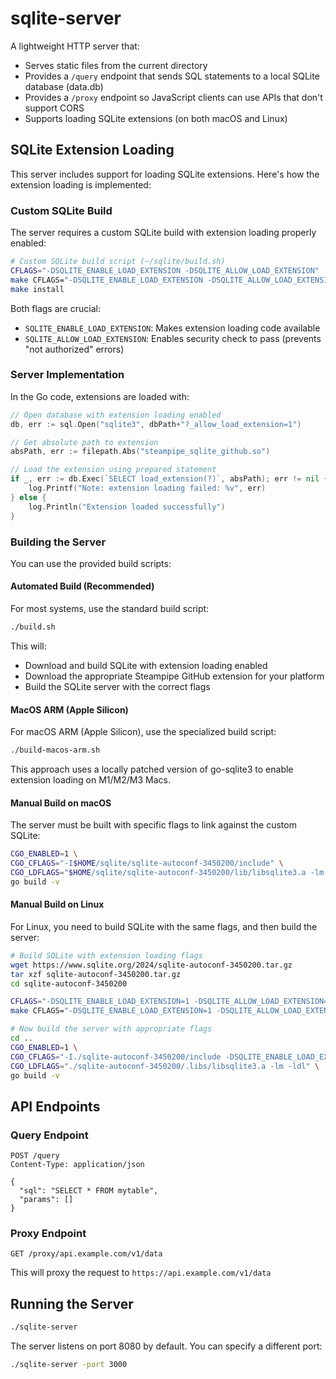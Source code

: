 # sqlite-server

A lightweight HTTP server that:

- Serves static files from the current directory
- Provides a `/query` endpoint that sends SQL statements to a local SQLite database (data.db)
- Provides a `/proxy` endpoint so JavaScript clients can use APIs that don't support CORS
- Supports loading SQLite extensions (on both macOS and Linux)

## SQLite Extension Loading

This server includes support for loading SQLite extensions. Here's how the extension loading is implemented:

### Custom SQLite Build

The server requires a custom SQLite build with extension loading properly enabled:

```bash
# Custom SQLite build script (~/sqlite/build.sh)
CFLAGS="-DSQLITE_ENABLE_LOAD_EXTENSION -DSQLITE_ALLOW_LOAD_EXTENSION" ./configure --prefix=$HOME/sqlite/sqlite-autoconf-3450200
make CFLAGS="-DSQLITE_ENABLE_LOAD_EXTENSION -DSQLITE_ALLOW_LOAD_EXTENSION" -j4
make install
```

Both flags are crucial:
- `SQLITE_ENABLE_LOAD_EXTENSION`: Makes extension loading code available
- `SQLITE_ALLOW_LOAD_EXTENSION`: Enables security check to pass (prevents "not authorized" errors)

### Server Implementation

In the Go code, extensions are loaded with:

```go
// Open database with extension loading enabled
db, err := sql.Open("sqlite3", dbPath+"?_allow_load_extension=1")

// Get absolute path to extension
absPath, err := filepath.Abs("steampipe_sqlite_github.so")

// Load the extension using prepared statement
if _, err := db.Exec(`SELECT load_extension(?)`, absPath); err != nil {
    log.Printf("Note: extension loading failed: %v", err)
} else {
    log.Println("Extension loaded successfully")
}
```

### Building the Server

You can use the provided build scripts:

#### Automated Build (Recommended)

For most systems, use the standard build script:

```bash
./build.sh
```

This will:
- Download and build SQLite with extension loading enabled
- Download the appropriate Steampipe GitHub extension for your platform
- Build the SQLite server with the correct flags

#### MacOS ARM (Apple Silicon)

For macOS ARM (Apple Silicon), use the specialized build script:

```bash
./build-macos-arm.sh
```

This approach uses a locally patched version of go-sqlite3 to enable extension loading on M1/M2/M3 Macs.

#### Manual Build on macOS

The server must be built with specific flags to link against the custom SQLite:

```bash
CGO_ENABLED=1 \
CGO_CFLAGS="-I$HOME/sqlite/sqlite-autoconf-3450200/include" \
CGO_LDFLAGS="$HOME/sqlite/sqlite-autoconf-3450200/lib/libsqlite3.a -lm -ldl" \
go build -v
```

#### Manual Build on Linux

For Linux, you need to build SQLite with the same flags, and then build the server:

```bash
# Build SQLite with extension loading flags
wget https://www.sqlite.org/2024/sqlite-autoconf-3450200.tar.gz
tar xzf sqlite-autoconf-3450200.tar.gz
cd sqlite-autoconf-3450200

CFLAGS="-DSQLITE_ENABLE_LOAD_EXTENSION=1 -DSQLITE_ALLOW_LOAD_EXTENSION=1" ./configure
make CFLAGS="-DSQLITE_ENABLE_LOAD_EXTENSION=1 -DSQLITE_ALLOW_LOAD_EXTENSION=1" -j4

# Now build the server with appropriate flags
cd ..
CGO_ENABLED=1 \
CGO_CFLAGS="-I./sqlite-autoconf-3450200/include -DSQLITE_ENABLE_LOAD_EXTENSION=1 -DSQLITE_ALLOW_LOAD_EXTENSION=1" \
CGO_LDFLAGS="./sqlite-autoconf-3450200/.libs/libsqlite3.a -lm -ldl" \
go build -v
```

## API Endpoints

### Query Endpoint

```
POST /query
Content-Type: application/json

{
  "sql": "SELECT * FROM mytable",
  "params": []
}
```

### Proxy Endpoint

```
GET /proxy/api.example.com/v1/data
```

This will proxy the request to `https://api.example.com/v1/data`

## Running the Server

```bash
./sqlite-server
```

The server listens on port 8080 by default. You can specify a different port:

```bash
./sqlite-server -port 3000
```